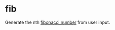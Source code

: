 # fib
Generate the nth [fibonacci number](https://en.wikipedia.org/wiki/Fibonacci_number) from user input.

